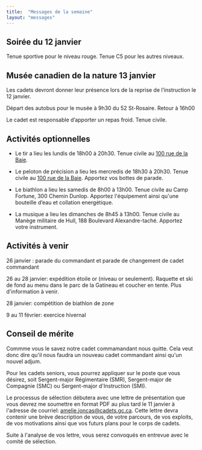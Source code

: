 ```yaml
---
title:  "Messages de la semaine"
layout: "messages"
---
```


## Soirée du 12 janvier

Tenue sportive pour le niveau rouge. Tenue C5 pour les autres niveaux. 

## Musée canadien de la nature 13 janvier

Les cadets devront donner leur présence lors de la reprise de l’instruction le 12 janvier. 

Départ des autobus pour le musée à 9h30 du 52 St-Rosaire. Retour à 16h00

Le cadet est responsable d’apporter un repas froid. Tenue civile.

## Activités optionnelles

- Le tir a lieu les lundis de 18h00 à 20h30. Tenue civile au [100 rue de la Baie](/information/comment-nous-rejoindre/).

- Le peloton de précision a lieu les mercredis de 18h30 à 20h30. Tenue civile au [100 rue de la Baie](/information/comment-nous-rejoindre/). Apportez vos bottes de parade. 

- Le biathlon a lieu les samedis de 8h00 à 13h00. Tenue civile au Camp Fortune, 300 Chemin Dunlop. Apportez l'équipement ainsi qu'une bouteille d’eau et collation energétique.

- La musique a lieu les dimanches de 8h45 à 13h00. Tenue civile au Manège militaire de Hull, 188 Boulevard Alexandre-taché. Apportez votre instrument. 

## Activités à venir

26 janvier : parade du commandant et parade de changement de cadet commandant

26 au 28 janvier: expédition étoile or (niveau or seulement). Raquette et ski de fond au menu dans le parc de la Gatineau et coucher en tente. Plus d'information à venir.

28 janvier: compétition de biathlon de zone

9 au 11 février: exercice hivernal

## Conseil de mérite

Commme vous le savez notre cadet commamandant nous quitte. Cela veut donc dire qu'il nous faudra un nouveau cadet commandant ainsi qu'un nouvel adjum.

Pour les cadets seniors, vous pourrez appliquer sur le poste que vous désirez, soit Sergent-major Régimentaire (SMR), Sergent-major de Compagnie (SMC) ou Sergent-major d'Instruction (SMI).

Le processus de sélection débutera avec une lettre de présentation que vous devrez me soumettre en format PDF au plus tard le 11 janvier à l'adresse de courriel: amelie.joncas@cadets.gc.ca. Cette lettre devra contenir une brève description de vous, de votre parcours, de vos exploits, de vos motivations ainsi que vos futurs plans pour le corps de cadets.

Suite à l'analyse de vos lettre, vous serez convoqués en entrevue avec le comité de sélection.
